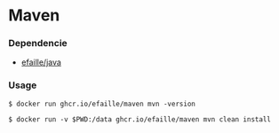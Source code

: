 # Maven

### Dependencie

- [efaille/java]

### Usage

```
$ docker run ghcr.io/efaille/maven mvn -version
```

```
$ docker run -v $PWD:/data ghcr.io/efaille/maven mvn clean install
```

[efaille/java]: //github.com/efaille/dockerfiles/tree/master/java
